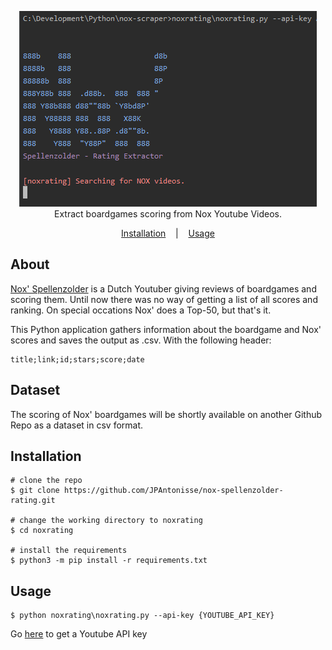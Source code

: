 
<p align="center">
<img src="./images/preview.png"/> <br />
<span>Extract boardgames scoring from Nox Youtube Videos.</span>
</p>

<p align="center">
  <a href="#installation">Installation</a>
  &nbsp;&nbsp;&nbsp;|&nbsp;&nbsp;&nbsp;
  <a href="#usage">Usage</a>
</p>

## About

<a href="https://www.youtube.com/channel/UCtzMObnv92ni0T_8CHGtDag" target="_BLANK">Nox' Spellenzolder</a> is a Dutch Youtuber giving reviews of boardgames and scoring them. Until now there was no way of getting a list of all scores and ranking. On special occations Nox' does a Top-50, but that's it.

This Python application gathers information about the boardgame and Nox' scores and saves the output as .csv. With the following header:

```code
title;link;id;stars;score;date
```


## Dataset
The scoring of Nox' boardgames will be shortly available on another Github Repo as a dataset in csv format.



## Installation

```console
# clone the repo
$ git clone https://github.com/JPAntonisse/nox-spellenzolder-rating.git

# change the working directory to noxrating
$ cd noxrating

# install the requirements
$ python3 -m pip install -r requirements.txt
```


## Usage

```console
$ python noxrating\noxrating.py --api-key {YOUTUBE_API_KEY}
```

Go <a href="https://developers.google.com/youtube/v3/getting-started" target="_blank">here</a> to get a Youtube API key
